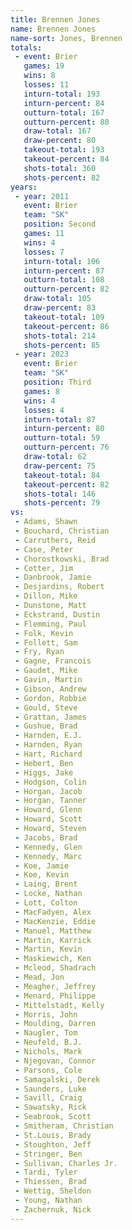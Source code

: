 ```yaml
---
title: Brennen Jones
name: Brennen Jones
name-sort: Jones, Brennen
totals:
 - event: Brier
   games: 19
   wins: 8
   losses: 11
   inturn-total: 193
   inturn-percent: 84
   outturn-total: 167
   outturn-percent: 80
   draw-total: 167
   draw-percent: 80
   takeout-total: 193
   takeout-percent: 84
   shots-total: 360
   shots-percent: 82
years:
 - year: 2011
   event: Brier
   team: "SK"
   position: Second
   games: 11
   wins: 4
   losses: 7
   inturn-total: 106
   inturn-percent: 87
   outturn-total: 108
   outturn-percent: 82
   draw-total: 105
   draw-percent: 83
   takeout-total: 109
   takeout-percent: 86
   shots-total: 214
   shots-percent: 85
 - year: 2023
   event: Brier
   team: "SK"
   position: Third
   games: 8
   wins: 4
   losses: 4
   inturn-total: 87
   inturn-percent: 80
   outturn-total: 59
   outturn-percent: 76
   draw-total: 62
   draw-percent: 75
   takeout-total: 84
   takeout-percent: 82
   shots-total: 146
   shots-percent: 79
vs:
 - Adams, Shawn
 - Bouchard, Christian
 - Carruthers, Reid
 - Case, Peter
 - Chorostkowski, Brad
 - Cotter, Jim
 - Danbrook, Jamie
 - Desjardins, Robert
 - Dillon, Mike
 - Dunstone, Matt
 - Eckstrand, Dustin
 - Flemming, Paul
 - Folk, Kevin
 - Follett, Sam
 - Fry, Ryan
 - Gagne, Francois
 - Gaudet, Mike
 - Gavin, Martin
 - Gibson, Andrew
 - Gordon, Robbie
 - Gould, Steve
 - Grattan, James
 - Gushue, Brad
 - Harnden, E.J.
 - Harnden, Ryan
 - Hart, Richard
 - Hebert, Ben
 - Higgs, Jake
 - Hodgson, Colin
 - Horgan, Jacob
 - Horgan, Tanner
 - Howard, Glenn
 - Howard, Scott
 - Howard, Steven
 - Jacobs, Brad
 - Kennedy, Glen
 - Kennedy, Marc
 - Koe, Jamie
 - Koe, Kevin
 - Laing, Brent
 - Locke, Nathan
 - Lott, Colton
 - MacFadyen, Alex
 - MacKenzie, Eddie
 - Manuel, Matthew
 - Martin, Karrick
 - Martin, Kevin
 - Maskiewich, Ken
 - Mcleod, Shadrach
 - Mead, Jon
 - Meagher, Jeffrey
 - Menard, Philippe
 - Mittelstadt, Kelly
 - Morris, John
 - Moulding, Darren
 - Naugler, Tom
 - Neufeld, B.J.
 - Nichols, Mark
 - Njegovan, Connor
 - Parsons, Cole
 - Samagalski, Derek
 - Saunders, Luke
 - Savill, Craig
 - Sawatsky, Rick
 - Seabrook, Scott
 - Smitheram, Christian
 - St.Louis, Brady
 - Stoughton, Jeff
 - Stringer, Ben
 - Sullivan, Charles Jr.
 - Tardi, Tyler
 - Thiessen, Brad
 - Wettig, Sheldon
 - Young, Nathan
 - Zachernuk, Nick
---
```

